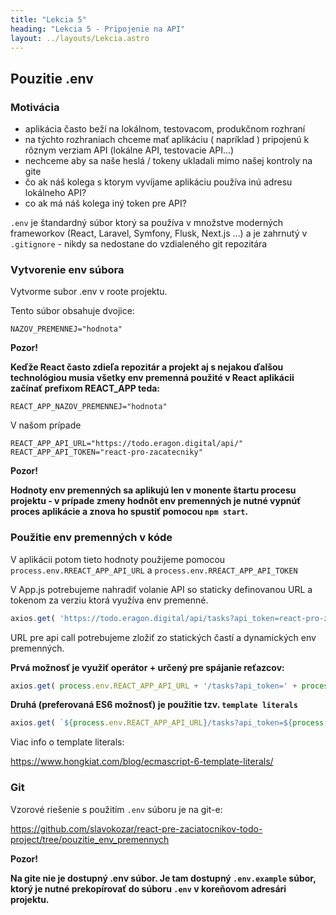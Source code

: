 ```yaml
---
title: "Lekcia 5"
heading: "Lekcia 5 - Pripojenie na API"
layout: ../layouts/Lekcia.astro
---
```


## Pouzitie .env

### Motivácia

- aplikácia často beží na lokálnom, testovacom, produkčnom rozhraní
- na týchto rozhraniach chceme mať aplikáciu ( napríklad ) pripojenú k rôznym verziam API (lokálne API, testovacie API...)
- nechceme aby sa naše heslá / tokeny ukladali mimo našej kontroly na gite
- čo ak náš kolega s ktorym vyvíjame aplikáciu používa inú adresu lokálneho API?
- co ak má náš kolega iný token pre API?



`.env` je štandardný súbor ktorý sa používa v množstve moderných frameworkov (React, Laravel, Symfony, Flusk, Next.js ...) a je zahrnutý v `.gitignore` - nikdy sa nedostane do vzdialeného git repozitára


### Vytvorenie env súbora

Vytvorme subor .env v roote projektu.

Tento súbor obsahuje dvojice:
```
NAZOV_PREMENNEJ="hodnota"
```

**Pozor!**

**Keďže React často zdieľa repozitár a projekt aj s nejakou ďalšou technológiou musia všetky env premenná použité v React aplikácii začínať prefixom REACT_APP teda:**


```
REACT_APP_NAZOV_PREMENNEJ="hodnota"
```

V našom prípade

```
REACT_APP_API_URL="https://todo.eragon.digital/api/"
REACT_APP_API_TOKEN="react-pro-zacatecniky"
```

**Pozor!**

**Hodnoty env premenných sa aplikujú len v monente štartu procesu projektu - v prípade zmeny hodnôt env premenných je nutné vypnúť proces aplikácie a znova ho spustiť pomocou `npm start`.**


### Použitie env premenných v kóde

V aplikácii potom tieto hodnoty použijeme pomocou `process.env.RREACT_APP_API_URL` a `process.env.RREACT_APP_API_TOKEN`

V App.js potrebujeme nahradiť volanie API so staticky definovanou URL a tokenom za verziu ktorá využíva env premenné.

```js
axios.get( 'https://todo.eragon.digital/api/tasks?api_token=react-pro-zacatecniky' );
```

URL pre api call potrebujeme zložiť zo statických častí a dynamických env premenných.

**Prvá možnosť je využiť operátor + určený pre spájanie reťazcov:**
```js
axios.get( process.env.REACT_APP_API_URL + '/tasks?api_token=' + process.env.REACT_APP_API_TOKEN )
```

**Druhá (preferovaná ES6 možnosť) je použitie tzv. `template literals`**
```js
axios.get( `${process.env.REACT_APP_API_URL}/tasks?api_token=${process.env.REACT_APP_API_TOKEN}` )
```

Viac info o template literals:

<a href="https://www.hongkiat.com/blog/ecmascript-6-template-literals/" target="_blank">https://www.hongkiat.com/blog/ecmascript-6-template-literals/</a>

### Git 

Vzorové riešenie s použitím `.env` súboru je na git-e:

<a href="https://github.com/slavokozar/react-pre-zaciatocnikov-todo-project/tree/pouzitie_env_premennych" target="_blank">https://github.com/slavokozar/react-pre-zaciatocnikov-todo-project/tree/pouzitie_env_premennych</a>



**Pozor!**

**Na gite nie je dostupný .env súbor. Je tam dostupný `.env.example` súbor, ktorý je nutné prekopírovať do súboru `.env` v koreňovom adresári projektu.**
